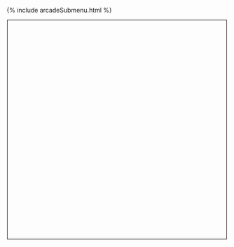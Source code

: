 {% include arcadeSubmenu.html %}

<!DOCTYPE html>

<html>
  <head>
    <style>
      #game-board {
        border: 1px solid black;
        width: 500px;
        height: 500px;
        margin: 0 auto;
        position: relative;
      }
    </style>
  </head>
  <body onload="init()">
    <div id="game-board"></div>
  </body>
</html>

<style>
  #snake {
    background-color: green;
    position: absolute;
    width: 10px;
    height: 10px;
    border-radius: 5px;
  }
</style>

<script>
    const board = document.getElementById("game-board");
  const snake = [];
  let direction = "right";
  let food = null;

  const createFood = () => {
    food = document.createElement("div");
    food.classList.add("food");
    food.style.left = Math.floor(Math.random() * 49) * 10 + "px";
    food.style.top = Math.floor(Math.random() * 49) * 10 + "px";
    board.appendChild(food);
  };

  const move = () => {
    for (let i = snake.length - 1; i > 0; i--) {
      snake[i].style.left = snake[i - 1].style.left;
      snake[i].style.top = snake[i - 1].style.top;
    }

    switch (direction) {
      case "right":
        snake[0].style.left =
          parseInt(snake[0].style.left) + 10 + "px";
        break;
      case "left":
        snake[0].style.left =
          parseInt(snake[0].style.left) - 10 + "px";
        break;
      case "up":
        snake[0].style.top =
          parseInt(snake[0].style.top) - 10 + "px";
        break;
      case "down":
        snake[0].style.top =
          parseInt(snake[0].style.top) + 10 + "px";
        break;
    }

    if (
      snake[0].style.left === food.style.left &&
      snake[0].style.top === food.style.top
    ) {
      snake.push(food);
      board.removeChild(food);
      createFood();
    }

    if (
      parseInt(snake[0].style.left) < 0 ||
      parseInt(snake[0].style.left) > 490 ||
      parseInt(snake[0].style.top) < 0 ||
      parseInt(snake[0].style.top) > 490
    ) {
      alert("game over");
      clearInterval(gameLoop);
    }

    for (let i = 1; i < snake.length; i++) {
      if (
        snake[0].style.left === snake[i].style.left &&
        snake[0].style.top === snake[i].style.top
      ) {
        alert("game over");
        clearInterval(gameLoop);
      }
    }
  };

  for (let i = 0; i < 5; i++) {
    snake[i] = document.createElement("div");
    snake[i].classList.add("snake");
    snake[i].style.left = (i * 10) + "px";
    board.appendChild(snake[i]);
  }

  createFood();

  document.addEventListener("keydown", (event) => {
    switch (event.keyCode) {
      case 37:
        if (direction !== "right") direction = "left";
        break;
      case 38:
        if (direction !== "down") direction = "up";
        break;
      case 39:
        if (direction !== "left") direction = "right";
        break;
      case 40:
        if (direction !== "up") direction = "down";
        break;
    }
  });

  const gameLoop = setInterval(move, 100);
  </script>